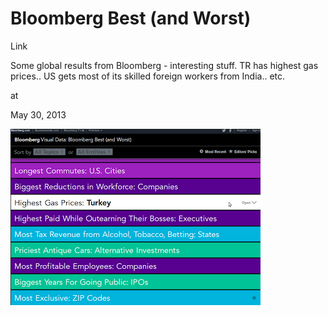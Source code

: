 # Bloomberg Best (and Worst)

Link



Some global results from Bloomberg - interesting stuff. TR has highest gas prices.. US gets most of its skilled foreign workers from India.. etc.







at

May 30, 2013















![](Screenshotfrom2013-05-30121232.png)

